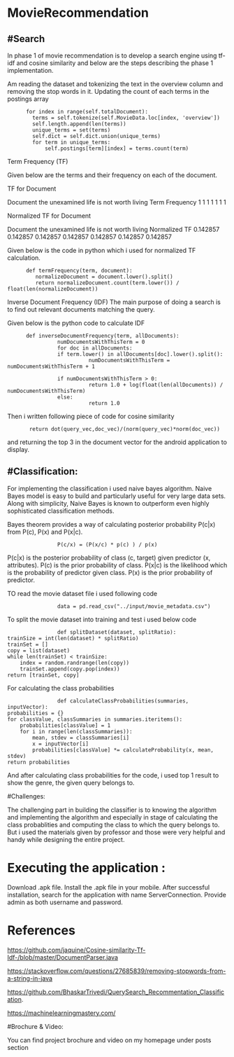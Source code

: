# MovieRecommendation

#Search
------------------------

In phase 1 of movie recommendation is to develop a search engine using tf-idf and cosine similarity and below are the steps describing the phase 1 implementation.

Am reading the dataset and tokenizing the text in the overview column and removing the stop words in it. Updating the count of each terms in the postings array

          for index in range(self.totalDocument):
            terms = self.tokenize(self.MovieData.loc[index, 'overview'])
            self.length.append(len(terms))          
            unique_terms = set(terms)
            self.dict = self.dict.union(unique_terms)
            for term in unique_terms:          
                self.postings[term][index] = terms.count(term)
                
                
Term Frequency (TF)

Given below are the terms and their frequency on each of the document.

TF for Document


Document	the	unexamined	life	is	not	worth	living
Term Frequency	1	1	1	1	1	1	1


Normalized TF for Document


Document	the	unexamined	life	is	not	worth	living
Normalized TF	0.142857	0.142857	0.142857	0.142857	0.142857	0.142857	0.142857



Given below is the code in python which i used for  normalized TF calculation.

          def termFrequency(term, document):
             normalizeDocument = document.lower().split()
             return normalizeDocument.count(term.lower()) / float(len(normalizeDocument))
 
Inverse Document Frequency (IDF)
The main purpose of doing a search is to find out relevant documents matching the query.

Given below is the python code to calculate IDF


          def inverseDocumentFrequency(term, allDocuments):
                    numDocumentsWithThisTerm = 0
                    for doc in allDocuments:
                    if term.lower() in allDocuments[doc].lower().split():
                              numDocumentsWithThisTerm = numDocumentsWithThisTerm + 1
 
                    if numDocumentsWithThisTerm > 0:
                              return 1.0 + log(float(len(allDocuments)) / numDocumentsWithThisTerm)
                    else:
                              return 1.0

Then i written following piece of code for cosine similarity
                   
           return dot(query_vec,doc_vec)/(norm(query_vec)*norm(doc_vec))
           
and returning the top 3 in the document vector for the android application to display.


#Classification:
---------------------------------------

For implementing the classification i used naive bayes algorithm. Naive Bayes model is easy to build and particularly useful for very large data sets. Along with simplicity, Naive Bayes is known to outperform even highly sophisticated classification methods.

Bayes theorem provides a way of calculating posterior probability P(c|x) from P(c), P(x) and P(x|c). 

                    P(c/x) = (P(x/c) * p(c) ) / p(x)

P(c|x) is the posterior probability of class (c, target) given predictor (x, attributes).
P(c) is the prior probability of class.
P(x|c) is the likelihood which is the probability of predictor given class.
P(x) is the prior probability of predictor.

TO read the movie dataset file i used following code 
                    
                    data = pd.read_csv("../input/movie_metadata.csv")
                   
To split the movie dataset into training and test i used below code

                    def splitDataset(dataset, splitRatio):
	trainSize = int(len(dataset) * splitRatio)
	trainSet = []
	copy = list(dataset)
	while len(trainSet) < trainSize:
		index = random.randrange(len(copy))
		trainSet.append(copy.pop(index))
	return [trainSet, copy]
          
 For calculating the class probabilities
 
                    def calculateClassProbabilities(summaries, inputVector):
	probabilities = {}
	for classValue, classSummaries in summaries.iteritems():
		probabilities[classValue] = 1
		for i in range(len(classSummaries)):
			mean, stdev = classSummaries[i]
			x = inputVector[i]
			probabilities[classValue] *= calculateProbability(x, mean, stdev)
	return probabilities
          
And after calculating class probabilities for the code, i used top 1 result to show the genre, the given query belongs to.

#Challenges:
	
The challenging part in building the classifier is to knowing the algorithm and implementing the algorithm and especially in stage of calculating the class probablities and computing the class to which the query belongs to. But i used the materials given by professor and those were very helpful and handy while designing the entire project.



# Executing the application :

Download .apk file.
Install the .apk file in your mobile.
After successful installation, search for the application with name ServerConnection.
Provide admin as both username and password.

# References

https://github.com/jaquine/Cosine-similarity-Tf-Idf-/blob/master/DocumentParser.java

https://stackoverflow.com/questions/27685839/removing-stopwords-from-a-string-in-java

https://github.com/BhaskarTrivedi/QuerySearch_Recommentation_Classification.

https://machinelearningmastery.com/

#Brochure & Video:

You can find project brochure and video on my homepage under posts section

